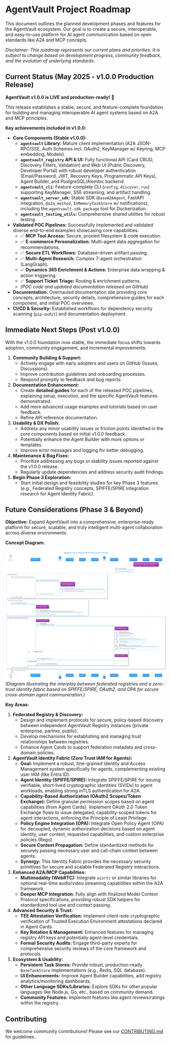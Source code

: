 # AgentVault Project Roadmap

This document outlines the planned development phases and features for the AgentVault ecosystem. Our goal is to create a secure, interoperable, and easy-to-use platform for AI agent communication based on open standards like A2A and MCP concepts.

*Disclaimer: This roadmap represents our current plans and priorities. It is subject to change based on development progress, community feedback, and the evolution of underlying standards.*

## Current Status (May 2025 - v1.0.0 Production Release)

**AgentVault v1.0.0 is LIVE and production-ready!** 🎉

This release establishes a stable, secure, and feature-complete foundation for building and managing interoperable AI agent systems based on A2A and MCP principles.

**Key achievements included in v1.0.0:**

*   **Core Components (Stable v1.0.0):**
    *   **`agentvault` Library:** Mature client implementation (A2A JSON-RPC/SSE, Auth Schemes incl. OAuth2, KeyManager w/ Keyring, MCP embedding, Models).
    *   **`agentvault_registry` API & UI:** Fully functional API (Card CRUD, Discovery Filters, Validation) and Web UI (Public Discovery, Developer Portal) with robust developer authentication (Email/Password, JWT, Recovery Keys, Programmatic API Keys), Agent Builder, and PostgreSQL/Alembic backend.
    *   **`agentvault_cli`:** Feature-complete CLI (`config`, `discover`, `run`) supporting KeyManager, SSE streaming, and artifact handling.
    *   **`agentvault_server_sdk`:** Stable SDK (`BaseA2AAgent`, FastAPI integration, `@a2a_method`, `InMemoryTaskStore` w/ notifications), including the `agentvault-sdk package` tool for Dockerization.
    *   **`agentvault_testing_utils`:** Comprehensive shared utilities for robust testing.
*   **Validated POC Pipelines:** Successfully implemented and validated diverse end-to-end examples showcasing core capabilities:
    *   ✅ **MCP Tool Access:** Secure, proxied filesystem & code execution.
    *   ✅ **E-commerce Personalization:** Multi-agent data aggregation for recommendations.
    *   ✅ **Secure ETL Workflows:** Database-driven artifact passing.
    *   ✅ **Multi-Agent Research:** Complex 7-agent orchestration (LangGraph).
    *   ✅ **Dynamics 365 Enrichment & Actions:** Enterprise data wrapping & action triggering.
    *   ✅ **Support Ticket Triage:** Routing & enrichment patterns.
    *   *(POC code and updated documentation released on GitHub)*
*   **Documentation:** Overhauled documentation site providing core concepts, architecture, security details, comprehensive guides for each component, and initial POC overviews.
*   **CI/CD & Security:** Established workflows for dependency security scanning (`pip-audit`) and documentation deployment.

## Immediate Next Steps (Post v1.0.0)

With the v1.0.0 foundation now stable, the immediate focus shifts towards adoption, community engagement, and incremental improvements:

1.  **Community Building & Support:**
    *   Actively engage with early adopters and users on GitHub (Issues, Discussions).
    *   Improve contribution guidelines and onboarding processes.
    *   Respond promptly to feedback and bug reports.
2.  **Documentation Enhancement:**
    *   Create **detailed guides** for each of the released POC pipelines, explaining setup, execution, and the specific AgentVault features demonstrated.
    *   Add more advanced usage examples and tutorials based on user feedback.
    *   Refine API reference documentation.
3.  **Usability & DX Polish:**
    *   Address any minor usability issues or friction points identified in the core components based on initial v1.0.0 feedback.
    *   Potentially enhance the Agent Builder with more options or templates.
    *   Improve error messages and logging for better debugging.
4.  **Maintenance & Bug Fixes:**
    *   Prioritize addressing any bugs or stability issues reported against the v1.0.0 release.
    *   Regularly update dependencies and address security audit findings.
5.  **Begin Phase 3 Exploration:**
    *   Start initial design and feasibility studies for key Phase 3 features (e.g., Federated Registry concepts, SPIFFE/SPIRE integration research for Agent Identity Fabric).

## Future Considerations (Phase 3 & Beyond)

**Objective:** Expand AgentVault into a comprehensive, enterprise-ready platform for secure, scalable, and truly intelligent multi-agent collaboration across diverse environments.

**Concept Diagram:**

![Federated Registry & Identity Fabric Concept Diagram](assets/images/federatedregistryconcept.png)
*(Diagram illustrating the interplay between federated registries and a zero-trust identity fabric based on SPIFFE/SPIRE, OAuth2, and OPA for secure cross-domain agent communication.)*

**Key Areas:**

1.  **Federated Registry & Discovery:**
    *   Design and implement protocols for secure, policy-based discovery between independent AgentVault Registry instances (private enterprise, partner, public).
    *   Develop mechanisms for establishing and managing trust relationships between registries.
    *   Enhance Agent Cards to support federation metadata and cross-domain policies.
2.  **AgentVault Identity Fabric (Zero Trust IAM for Agents):**
    *   **Goal:** Implement a robust, fine-grained Identity and Access Management system specifically for agents, complementing existing user IAM (like Entra ID).
    *   **Agent Identity (SPIFFE/SPIRE):** Integrate SPIFFE/SPIRE for issuing verifiable, short-lived cryptographic identities (SVIDs) to agent workloads, enabling strong mTLS authentication for A2A.
    *   **Capability-Based Authorization (OAuth2 Scopes/Token Exchange):** Define granular permission scopes based on agent capabilities (from Agent Cards). Implement OAuth 2.0 Token Exchange flows to issue delegated, capability-scoped tokens for agent interactions, enforcing the Principle of Least Privilege.
    *   **Policy Engine Integration (OPA):** Integrate Open Policy Agent (OPA) for decoupled, dynamic authorization decisions based on agent identity, user context, requested capabilities, and custom enterprise policies (Rego).
    *   **Secure Context Propagation:** Define standardized methods for securely passing necessary user and call-chain context between agents.
    *   **Synergy:** This Identity Fabric provides the necessary security primitives for secure and scalable Federated Registry interactions.
3.  **Enhanced A2A/MCP Capabilities:**
    *   **Multimodality (WebRTC):** Integrate `aiortc` or similar libraries for optional real-time audio/video streaming capabilities within the A2A framework.
    *   **Deeper MCP Integration:** Fully align with finalized Model Context Protocol specifications, providing robust SDK helpers for standardized tool use and context passing.
4.  **Advanced Security & Trust:**
    *   **TEE Attestation Verification:** Implement client-side cryptographic verification of Trusted Execution Environment attestations declared in Agent Cards.
    *   **Key Rotation & Management:** Enhanced features for managing registry API keys and potentially agent-level credentials.
    *   **Formal Security Audits:** Engage third-party experts for comprehensive security reviews of the core framework and protocols.
5.  **Ecosystem & Usability:**
    *   **Persistent Task Stores:** Provide robust, production-ready `BaseTaskStore` implementations (e.g., Redis, SQL database).
    *   **UI Enhancements:** Improve Agent Builder capabilities, add registry analytics/monitoring dashboards.
    *   **Other Language SDKs/Libraries:** Explore SDKs for other popular languages like Node.js, Go, etc., based on community demand.
    *   **Community Features:** Implement features like agent reviews/ratings within the registry.

## Contributing

We welcome community contributions! Please see our [CONTRIBUTING.md](CONTRIBUTING.md) for guidelines.